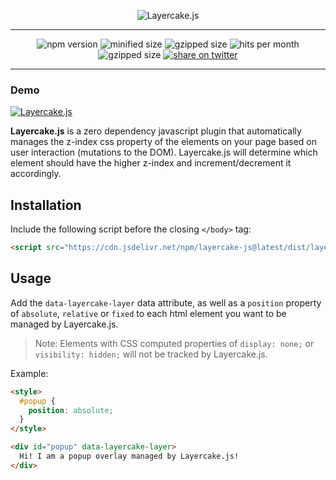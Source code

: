 <p align="center">
  <img alt="Layercake.js" src="https://svgshare.com/i/95f.svg" />
</p>

----

<p align="center">
  <img alt="npm version" src="https://img.shields.io/npm/v/layercake-js.svg?style=flat-square" />
  <img alt="minified size" src="https://img.shields.io/bundlephobia/min/layercake-js.svg?style=flat-square" />
  <img alt="gzipped size" src="https://img.shields.io/bundlephobia/minzip/layercake-js.svg?style=flat-square" />
  <img alt="hits per month" src="https://data.jsdelivr.com/v1/package/npm/layercake-js/badge" />
  <img alt="gzipped size" src="https://img.shields.io/npm/l/layercake-js.svg?style=flat-square" />
  <a href="https://twitter.com/intent/tweet?text=Layercake.js%20-%20an%20automated%20z-index%20manager%20%0A&url=https://mcarlucci.github.io/layercake&via=mcarlucci515&hashtags=javascript,css,zindex"><img alt="share on twitter" src="https://img.shields.io/twitter/url/http/shields.io.svg?style=social" /></a>
</p>

----

<p align="center">
  <h3>Demo</h3>
  <a href="https://codepen.io/mcarlucci-1471848194/pen/gBKMOX" target="_blank">
    <img alt="Layercake.js" src="https://media.giphy.com/media/9xcpU8tX4YE1d0GHyc/giphy.gif" />
  </a>
</p>

**Layercake.js** is a zero dependency javascript plugin that automatically manages the z-index css property of the elements on your page based on user interaction (mutations to the DOM). Layercake.js will determine which element should have the higher z-index and increment/decrement it accordingly.

## Installation
Include the following script before the closing `</body>` tag:
```html
<script src="https://cdn.jsdelivr.net/npm/layercake-js@latest/dist/layercake.min.js"></script>
```

## Usage
Add the `data-layercake-layer` data attribute, as well as a `position` property of `absolute`, `relative` or `fixed` to each html element you want to be managed by Layercake.js.

> Note: Elements with CSS computed properties of  `display: none;` or `visibility: hidden;` will not be tracked by Layercake.js.

Example:
```html
<style>
  #popup {
    position: absolute;
  }
</style>

<div id="popup" data-layercake-layer>
  Hi! I am a popup overlay managed by Layercake.js!
</div>
```
